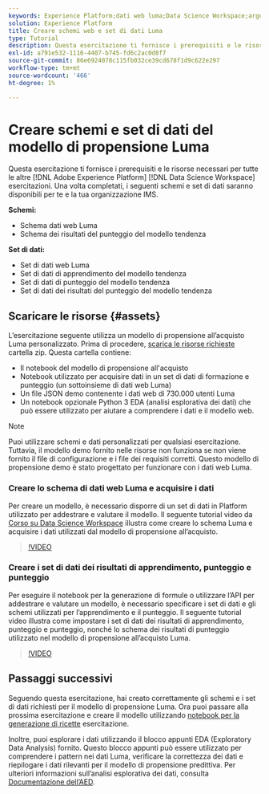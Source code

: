 ```yaml
---
keywords: Experience Platform;dati web luma;Data Science Workspace;argomenti popolari;ricette;dati demo;dati web demo;dati luma
solution: Experience Platform
title: Creare schemi web e set di dati Luma
type: Tutorial
description: Questa esercitazione ti fornisce i prerequisiti e le risorse necessari per il modello di propensione demo Luma.
exl-id: a791e532-1116-4407-b745-fd6c2ac0d8f7
source-git-commit: 86e6924078c115fb032ce39cd678f1d9c622e297
workflow-type: tm+mt
source-wordcount: '466'
ht-degree: 1%

---
```


# Creare schemi e set di dati del modello di propensione Luma

Questa esercitazione ti fornisce i prerequisiti e le risorse necessari per tutte le altre [!DNL Adobe Experience Platform] [!DNL Data Science Workspace] esercitazioni. Una volta completati, i seguenti schemi e set di dati saranno disponibili per te e la tua organizzazione IMS.

**Schemi:**

- Schema dati web Luma
- Schema dei risultati del punteggio del modello tendenza

**Set di dati:**

- Set di dati web Luma
- Set di dati di apprendimento del modello tendenza
- Set di dati di punteggio del modello tendenza
- Set di dati dei risultati del punteggio del modello tendenza

## Scaricare le risorse {#assets}

L’esercitazione seguente utilizza un modello di propensione all’acquisto Luma personalizzato. Prima di procedere, [scarica le risorse richieste](https://experienceleague.adobe.com/docs/platform-learn/assets/DSW-course-sample-assets.zip?lang=en) cartella zip. Questa cartella contiene:

- Il notebook del modello di propensione all&#39;acquisto
- Notebook utilizzato per acquisire dati in un set di dati di formazione e punteggio (un sottoinsieme di dati web Luma)
- Un file JSON demo contenente i dati web di 730.000 utenti Luma
- Un notebook opzionale Python 3 EDA (analisi esplorativa dei dati) che può essere utilizzato per aiutare a comprendere i dati e il modello web.

>[!NOTE]
>
> Puoi utilizzare schemi e dati personalizzati per qualsiasi esercitazione. Tuttavia, il modello demo fornito nelle risorse non funziona se non viene fornito il file di configurazione e i file dei requisiti corretti. Questo modello di propensione demo è stato progettato per funzionare con i dati web Luma.

### Creare lo schema di dati web Luma e acquisire i dati

Per creare un modello, è necessario disporre di un set di dati in Platform utilizzato per addestrare e valutare il modello. Il seguente tutorial video da [Corso su Data Science Workspace](https://experienceleague.adobe.com/?recommended=ExperiencePlatform-U-1-2021.1.dsw&amp;lang=it) illustra come creare lo schema Luma e acquisire i dati utilizzati dal modello di propensione all’acquisto.

>[!VIDEO](https://video.tv.adobe.com/v/333312)

### Creare i set di dati dei risultati di apprendimento, punteggio e punteggio

Per eseguire il notebook per la generazione di formule o utilizzare l’API per addestrare e valutare un modello, è necessario specificare i set di dati e gli schemi utilizzati per l’apprendimento e il punteggio. Il seguente tutorial video illustra come impostare i set di dati dei risultati di apprendimento, punteggio e punteggio, nonché lo schema dei risultati di punteggio utilizzato nel modello di propensione all’acquisto Luma.

>[!VIDEO](https://video.tv.adobe.com/v/333426)

## Passaggi successivi

Seguendo questa esercitazione, hai creato correttamente gli schemi e i set di dati richiesti per il modello di propensione Luma. Ora puoi passare alla prossima esercitazione e creare il modello utilizzando [notebook per la generazione di ricette](../jupyterlab/create-a-model.md) esercitazione.

Inoltre, puoi esplorare i dati utilizzando il blocco appunti EDA (Exploratory Data Analysis) fornito. Questo blocco appunti può essere utilizzato per comprendere i pattern nei dati Luma, verificare la correttezza dei dati e riepilogare i dati rilevanti per il modello di propensione predittiva. Per ulteriori informazioni sull’analisi esplorativa dei dati, consulta [Documentazione dell’AED](../jupyterlab/eda-notebook.md).
